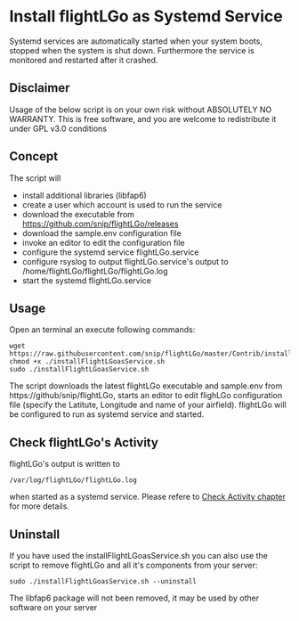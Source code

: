 # Install flightLGo as Systemd Service
Systemd services are automatically started when your system boots, stopped when the system is shut down. Furthermore the service is monitored and restarted after it crashed.

## Disclaimer

Usage of the below script is on your own risk without ABSOLUTELY NO WARRANTY.
This is free software, and you are welcome to redistribute it under GPL v3.0 conditions

## Concept

The script will 
- install additional libraries (libfap6)
- create a user which account is used to run the service
- download the executable from https://github.com/snip/flightLGo/releases
- download the sample.env configuration file
- invoke an editor to edit the configuration file
- configure the systemd service flightLGo.service
- configure rsyslog to output flightLGo.service's output to /home/flightLGo/flightLGo/flightLGo.log
- start the systemd flightLGo.service

## Usage

Open an terminal an execute following commands:
```
wget https://raw.githubusercontent.com/snip/flightLGo/master/Contrib/installFlightLGoasService.sh
chmod +x ./installFlightLGoasService.sh
sudo ./installFlightLGoasService.sh
```
The script downloads the latest flightLGo executable and sample.env from https://github/snip/flightLGo, 
starts an editor to edit flighLGo configuration file (specify the Latitute, Longitude and name of your airfield).
flightLGo will be configured to run as systemd service and started. 

## Check flightLGo's Activity

flightLGo's output is written to 
```
/var/log/flightLGo/flightLGo.log
```
when started as a systemd service. Please refere to [Check Activity chapter](../README.md#check-activity) for more details.

## Uninstall

If you have used the installFlightLGoasService.sh you can also use the script to remove flightLGo and all it's components from your server:

```
sudo ./installFlightLGoasService.sh --uninstall
```

The libfap6 package will not been removed, it may be used by other software on your server 
